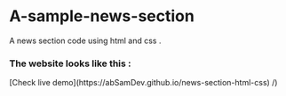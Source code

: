 # A-sample-news-section
A news section code using html and css .<br> 
<!-- need to improve the negative defined values in the outBounds of the news frames--> 
<h3>The website looks like this : </h3> <span> [Check live demo](https://abSamDev.github.io/news-section-html-css) </span>/)
